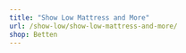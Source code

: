 ```yaml
---
title: "Show Low Mattress and More"
url: /show-low/show-low-mattress-and-more/
shop: Betten
---
```

